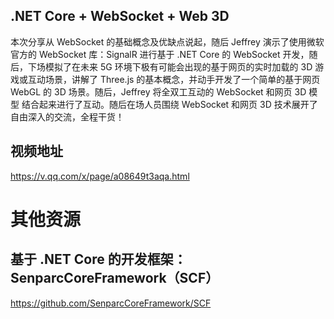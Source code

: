 ## .NET Core + WebSocket + Web 3D

本次分享从 WebSocket 的基础概念及优缺点说起，随后 Jeffrey 演示了使用微软官方的 WebSocket 库：SignalR 进行基于 .NET Core 的 WebSocket 开发，随后，下场模拟了在未来 5G 环境下极有可能会出现的基于网页的实时加载的 3D 游戏或互动场景，讲解了 Three.js 的基本概念，并动手开发了一个简单的基于网页 WebGL 的 3D 场景。随后，Jeffrey 将全双工互动的 WebSocket 和网页 3D 模型
结合起来进行了互动。随后在场人员围绕 WebSocket 和网页 3D 技术展开了自由深入的交流，全程干货！


## 视频地址

https://v.qq.com/x/page/a08649t3aqa.html


# 其他资源

## 基于 .NET Core 的开发框架：SenparcCoreFramework（SCF）

https://github.com/SenparcCoreFramework/SCF
